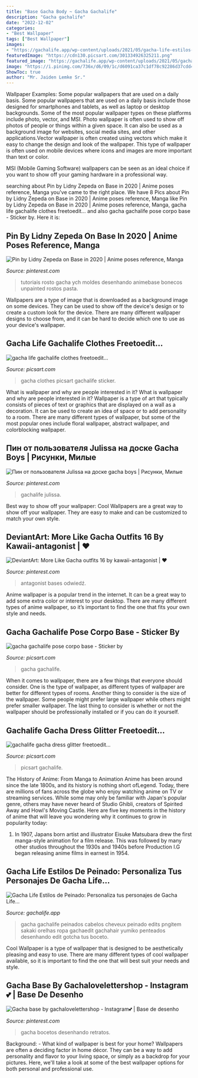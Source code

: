 ```yaml
---
title: "Base Gacha Body ~ Gacha Gachalife"
description: "Gacha gachalife"
date: "2022-12-02"
categories:
- "Best Wallpaper"
tags: ["Best Wallpaper"]
images:
- "https://gachalife.app/wp-content/uploads/2021/05/gacha-life-estilos-de-peinados-646x1024.jpg"
featuredImage: "https://cdn130.picsart.com/301334926325211.png"
featured_image: "https://gachalife.app/wp-content/uploads/2021/05/gacha-life-estilos-de-peinados-646x1024.jpg"
image: "https://i.pinimg.com/736x/d6/09/1c/d6091ca37c1df78c92286d37cdd4c0bb.jpg"
ShowToc: true
author: "Mr. Jaiden Lemke Sr."
---
```



Wallpaper Examples: Some popular wallpapers that are used on a daily basis.
Some popular wallpapers that are used on a daily basis include those designed for smartphones and tablets, as well as laptop or desktop backgrounds. Some of the most popular wallpaper types on these platforms include photo, vector, and MSI. 
Photo wallpaper is often used to show off photos of people or things within a given space. It can also be used as a background image for websites, social media sites, and other applications.Vector wallpaper is often created using vectors which make it easy to change the design and look of the wallpaper. This type of wallpaper is often used on mobile devices where icons and images are more important than text or color. 

MSI (Mobile Gaming Software) wallpapers can be seen as an ideal choice if you want to show off your gaming hardware in a professional way.

	

		
searching about Pin by Lidny Zepeda on Base in 2020 | Anime poses reference, Manga you've came to the right place. We have 8 Pics about Pin by Lidny Zepeda on Base in 2020 | Anime poses reference, Manga like Pin by Lidny Zepeda on Base in 2020 | Anime poses reference, Manga, gacha life gachalife clothes freetoedit... and also gacha gachalife pose corpo base - Sticker by. Here it is:
		
    
## Pin By Lidny Zepeda On Base In 2020 | Anime Poses Reference, Manga

<img loading=lazy src="https://i.pinimg.com/originals/93/a6/4b/93a64bb503b074b845aaba3f1dcbe8d7.jpg" onerror="this.onerror=null;this.src='https://tse4.mm.bing.net/th?id=OIP.ijNEXWDKv_QiDaiSeC0GdAHaKa&amp;pid=15.1';" alt="Pin by Lidny Zepeda on Base in 2020 | Anime poses reference, Manga">

_Source: pinterest.com_

>tutoriais rosto gacha ych moldes desenhando animebase bonecos unpainted rostos pasta. 

	

Wallpapers are a type of image that is downloaded as a background image on some devices. They can be used to show off the device's design or to create a custom look for the device. There are many different wallpaper designs to choose from, and it can be hard to decide which one to use as your device's wallpaper.

    
## Gacha Life Gachalife Clothes Freetoedit...

<img loading=lazy src="https://cdn130.picsart.com/301334926325211.png" onerror="this.onerror=null;this.src='https://tse2.mm.bing.net/th?id=OIP.99ozE3Hsp2Pwa6DxHvwgqwHaKB&amp;pid=15.1';" alt="gacha life gachalife clothes freetoedit...">

_Source: picsart.com_

>gacha clothes picsart gachalife sticker. 

	

What is wallpaper and why are people interested in it?
What is wallpaper and why are people interested in it?
Wallpaper is a type of art that typically consists of pieces of text or graphics that are displayed on a wall as a decoration. It can be used to create an idea of space or to add personality to a room. There are many different types of wallpaper, but some of the most popular ones include floral wallpaper, abstract wallpaper, and colorblocking wallpaper.

    
## Пин от пользователя Julissa на доске Gacha Boys | Рисунки, Милые

<img loading=lazy src="https://i.pinimg.com/736x/d6/09/1c/d6091ca37c1df78c92286d37cdd4c0bb.jpg" onerror="this.onerror=null;this.src='https://tse2.mm.bing.net/th?id=OIP.86II-Y9EKbvxvQclK7507wHaHa&amp;pid=15.1';" alt="Пин от пользователя Julissa на доске gacha boys | Рисунки, Милые">

_Source: pinterest.com_

>gachalife julissa. 

	

Best way to show off your wallpaper:
Cool Wallpapers are a great way to show off your wallpaper. They are easy to make and can be customized to match your own style.

    
## DeviantArt: More Like Gacha Outfits 16 By Kawaii-antagonist | ♥

<img loading=lazy src="https://i.pinimg.com/736x/11/17/fe/1117fe97cd65d7929477e6e23c07d942--anime-outfits-chibi.jpg?b=t" onerror="this.onerror=null;this.src='https://tse2.mm.bing.net/th?id=OIP.fOrezCrLe_uKWrTzvuMpAAHaFU&amp;pid=15.1';" alt="DeviantArt: More Like Gacha outfits 16 by kawaii-antagonist | ♥">

_Source: pinterest.com_

>antagonist bases odwiedź. 

	

Anime wallpaper is a popular trend in the internet. It can be a great way to add some extra color or interest to your desktop. There are many different types of anime wallpaper, so it’s important to find the one that fits your own style and needs.

    
## Gacha Gachalife Pose Corpo Base - Sticker By

<img loading=lazy src="http://cdn130.picsart.com/306166494114211.png" onerror="this.onerror=null;this.src='https://tse3.mm.bing.net/th?id=OIP.WlGTVtpCK5KK7-WX9f7XtwAAAA&amp;pid=15.1';" alt="gacha gachalife pose corpo base - Sticker by">

_Source: picsart.com_

>gacha gachalife. 

	

When it comes to wallpaper, there are a few things that everyone should consider. One is the type of wallpaper, as different types of wallpaper are better for different types of rooms. Another thing to consider is the size of the wallpaper. Some people might prefer large wallpaper while others might prefer smaller wallpaper. The last thing to consider is whether or not the wallpaper should be professionally installed or if you can do it yourself.

    
## Gachalife Gacha Dress Glitter Freetoedit...

<img loading=lazy src="https://cdn130.picsart.com/299682474196211.png" onerror="this.onerror=null;this.src='https://tse2.mm.bing.net/th?id=OIP.693vYDkhGWDAJ_wAy3Q_9AHaPO&amp;pid=15.1';" alt="gachalife gacha dress glitter freetoedit...">

_Source: picsart.com_

>picsart gachalife. 

	

The History of Anime: From Manga to Animation
Anime has been around since the late 1800s, and its history is nothing short ofLegend. Today, there are millions of fans across the globe who enjoy watching anime on TV or streaming services. While some may only be familiar with Japan's popular genre, others may have never heard of Studio Ghibli, creators of Spirited Away and Howl's Moving Castle. Here are five key moments in the history of anime that will leave you wondering why it continues to grow in popularity today:
1) In 1907, Japans born artist and illustrator Eisuke Matsubara drew the first manga-style animation for a film release. This was followed by many other studios throughout the 1930s and 1940s before Production I.G began releasing anime films in earnest in 1954.

    
## Gacha Life Estilos De Peinado: Personaliza Tus Personajes De Gacha Life...

<img loading=lazy src="https://gachalife.app/wp-content/uploads/2021/05/gacha-life-estilos-de-peinados-646x1024.jpg" onerror="this.onerror=null;this.src='https://tse2.mm.bing.net/th?id=OIP.kP6S0PVIw3ADzr3k-NHfywHaLv&amp;pid=15.1';" alt="Gacha Life Estilos de Peinado: Personaliza tus personajes de Gacha Life...">

_Source: gachalife.app_

>gacha gachalife peinados cabelos cheveux peinado edits pngitem sakaki orelhas ropa gachaedit gachahair yumiko penteados desenhando edit gotcha tus boceto. 

	

Cool Wallpaper is a type of wallpaper that is designed to be aesthetically pleasing and easy to use. There are many different types of cool wallpaper available, so it is important to find the one that will best suit your needs and style.

    
## Gacha Base By Gachalovelettershop - Instagram💕 | Base De Desenho

<img loading=lazy src="https://i.pinimg.com/736x/b9/6e/2b/b96e2b589bbb7cc7a8602e74b41fd3b5.jpg" onerror="this.onerror=null;this.src='https://tse1.mm.bing.net/th?id=OIP.18WK12fr8NJ9wDaKGUibqgHaJ2&amp;pid=15.1';" alt="Gacha base by gachalovelettershop - Instagram💕 | Base de desenho">

_Source: pinterest.com_

>gacha bocetos desenhando retratos. 

	

Background: - What kind of wallpaper is best for your home?
Wallpapers are often a deciding factor in home décor. They can be a way to add personality and flavor to your living space, or simply as a backdrop for your pictures. Here, we'll take a look at some of the best wallpaper options for both personal and professional use.

